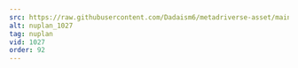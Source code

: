 ```yaml
---
src: https://raw.githubusercontent.com/Dadaism6/metadriverse-asset/main/script-nuplan-output-newcompressed/nuplan_1027.mp4
alt: nuplan_1027
tag: nuplan
vid: 1027
order: 92
---
```

